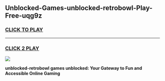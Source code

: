 
## Unblocked-Games-unblocked-retrobowl-Play-Free-uqg9z
<h3>
<a href="https://premium76.site?title=unblocked-retrobowl&ref=23A">CLICK TO PLAY</a></h3>
<hr>

<h3>
<a href="https://premium76.site?title=unblocked-retrobowl&ref=23A">CLICK 2 PLAY</a>
  
</h3>

<a href="https://premium76.site?title=unblocked-retrobowl&ref=23A"><img src="https://clearcache.store/games.png"></a>


**unblocked-retrobowl games unblocked: Your Gateway to Fun and Accessible Online Gaming**
